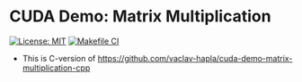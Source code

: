 # CUDA Demo: Matrix Multiplication

[![License: MIT](https://img.shields.io/badge/License-MIT-yellow.svg)](https://opensource.org/licenses/MIT)
[![Makefile CI](https://github.com/vaclav-hapla/cuda-demo-matrix-multiplication-c/actions/workflows/makefile.yml/badge.svg)](https://github.com/vaclav-hapla/cuda-demo-matrix-multiplication-c/actions/workflows/makefile.yml)

* This is C-version of https://github.com/vaclav-hapla/cuda-demo-matrix-multiplication-cpp
